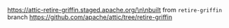https://attic-retire-griffin.staged.apache.org/\n\nbuilt from `retire-griffin` branch https://github.com/apache/attic/tree/retire-griffin
